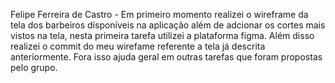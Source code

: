 Felipe Ferreira de Castro - Em primeiro momento realizei o wireframe da tela dos barbeiros dísponíveis na aplicação além de adcionar os cortes mais vistos na tela,
nesta primeira tarefa utilizei a plataforma figma. Além disso realizei o commit do meu wirefame referente a tela já descrita anteriormente. Fora isso ajuda geral 
em outras tarefas que foram propostas pelo grupo.

